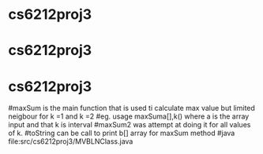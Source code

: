 # cs6212proj3
# cs6212proj3
# cs6212proj3
#maxSum is the main function that is used ti calculate max value but limited neigbour for k =1 and k =2
#eg. usage maxSuma[],k() where a is the array input and that k is interval
#maxSum2 was attempt at doing it for all values of k.
#toString can be call to print b[] array for maxSum method
#java file:src/cs6212proj3/MVBLNClass.java

